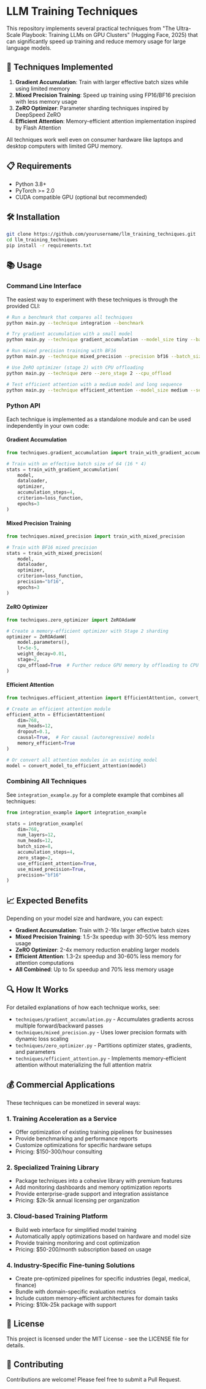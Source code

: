 # LLM Training Techniques

This repository implements several practical techniques from "The Ultra-Scale Playbook: Training LLMs on GPU Clusters" (Hugging Face, 2025) that can significantly speed up training and reduce memory usage for large language models.

## 🚀 Techniques Implemented

1. **Gradient Accumulation**: Train with larger effective batch sizes while using limited memory
2. **Mixed Precision Training**: Speed up training using FP16/BF16 precision with less memory usage  
3. **ZeRO Optimizer**: Parameter sharding techniques inspired by DeepSpeed ZeRO
4. **Efficient Attention**: Memory-efficient attention implementation inspired by Flash Attention

All techniques work well even on consumer hardware like laptops and desktop computers with limited GPU memory.

## 📋 Requirements

- Python 3.8+
- PyTorch >= 2.0
- CUDA compatible GPU (optional but recommended)

## 🛠️ Installation

```bash
git clone https://github.com/yourusername/llm_training_techniques.git
cd llm_training_techniques
pip install -r requirements.txt
```

## 📚 Usage

### Command Line Interface

The easiest way to experiment with these techniques is through the provided CLI:

```bash
# Run a benchmark that compares all techniques
python main.py --technique integration --benchmark

# Try gradient accumulation with a small model
python main.py --technique gradient_accumulation --model_size tiny --batch_size 8 --accumulation_steps 4

# Run mixed precision training with BF16
python main.py --technique mixed_precision --precision bf16 --batch_size 16

# Use ZeRO optimizer (stage 2) with CPU offloading
python main.py --technique zero --zero_stage 2 --cpu_offload

# Test efficient attention with a medium model and long sequence
python main.py --technique efficient_attention --model_size medium --seq_len 2048
```

### Python API

Each technique is implemented as a standalone module and can be used independently in your own code:

#### Gradient Accumulation

```python
from techniques.gradient_accumulation import train_with_gradient_accumulation

# Train with an effective batch size of 64 (16 * 4)
stats = train_with_gradient_accumulation(
    model, 
    dataloader, 
    optimizer, 
    accumulation_steps=4,
    criterion=loss_function,
    epochs=3
)
```

#### Mixed Precision Training

```python
from techniques.mixed_precision import train_with_mixed_precision

# Train with BF16 mixed precision
stats = train_with_mixed_precision(
    model, 
    dataloader, 
    optimizer,
    criterion=loss_function,
    precision="bf16",
    epochs=3
)
```

#### ZeRO Optimizer

```python
from techniques.zero_optimizer import ZeROAdamW

# Create a memory-efficient optimizer with Stage 2 sharding
optimizer = ZeROAdamW(
    model.parameters(),
    lr=5e-5,
    weight_decay=0.01,
    stage=2,
    cpu_offload=True  # Further reduce GPU memory by offloading to CPU
)
```

#### Efficient Attention

```python
from techniques.efficient_attention import EfficientAttention, convert_model_to_efficient_attention

# Create an efficient attention module
efficient_attn = EfficientAttention(
    dim=768,
    num_heads=12,
    dropout=0.1,
    causal=True,  # For causal (autoregressive) models
    memory_efficient=True
)

# Or convert all attention modules in an existing model
model = convert_model_to_efficient_attention(model)
```

### Combining All Techniques

See `integration_example.py` for a complete example that combines all techniques:

```python
from integration_example import integration_example

stats = integration_example(
    dim=768,
    num_layers=12,
    num_heads=12,
    batch_size=8,
    accumulation_steps=4,
    zero_stage=2,
    use_efficient_attention=True,
    use_mixed_precision=True,
    precision="bf16"
)
```

## 📈 Expected Benefits

Depending on your model size and hardware, you can expect:

- **Gradient Accumulation**: Train with 2-16x larger effective batch sizes
- **Mixed Precision Training**: 1.5-3x speedup with 30-50% less memory usage
- **ZeRO Optimizer**: 2-4x memory reduction enabling larger models
- **Efficient Attention**: 1.3-2x speedup and 30-60% less memory for attention computations
- **All Combined**: Up to 5x speedup and 70% less memory usage

## 🔍 How It Works

For detailed explanations of how each technique works, see:

- `techniques/gradient_accumulation.py` - Accumulates gradients across multiple forward/backward passes
- `techniques/mixed_precision.py` - Uses lower precision formats with dynamic loss scaling
- `techniques/zero_optimizer.py` - Partitions optimizer states, gradients, and parameters
- `techniques/efficient_attention.py` - Implements memory-efficient attention without materializing the full attention matrix

## 💰 Commercial Applications

These techniques can be monetized in several ways:

### 1. Training Acceleration as a Service
- Offer optimization of existing training pipelines for businesses
- Provide benchmarking and performance reports
- Customize optimizations for specific hardware setups
- Pricing: $150-300/hour consulting

### 2. Specialized Training Library
- Package techniques into a cohesive library with premium features
- Add monitoring dashboards and memory optimization reports
- Provide enterprise-grade support and integration assistance
- Pricing: $2k-5k annual licensing per organization

### 3. Cloud-based Training Platform
- Build web interface for simplified model training
- Automatically apply optimizations based on hardware and model size
- Provide training monitoring and cost optimization
- Pricing: $50-200/month subscription based on usage

### 4. Industry-Specific Fine-tuning Solutions
- Create pre-optimized pipelines for specific industries (legal, medical, finance)
- Bundle with domain-specific evaluation metrics
- Include custom memory-efficient architectures for domain tasks
- Pricing: $10k-25k package with support

## 📝 License

This project is licensed under the MIT License - see the LICENSE file for details.

## 👥 Contributing

Contributions are welcome! Please feel free to submit a Pull Request.
